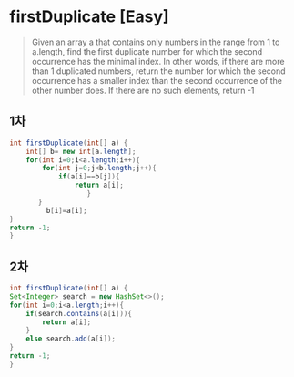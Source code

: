 # firstDuplicate [Easy]

>Given an array a that contains only numbers in the range from 1 to a.length, find the first duplicate number for which the second occurrence has the minimal index. In other words, if there are more than 1 duplicated numbers, return the number for which the second occurrence has a smaller index than the second occurrence of the other number does. If there are no such elements, return -1


## 1차
```java
int firstDuplicate(int[] a) {
    int[] b= new int[a.length];
    for(int i=0;i<a.length;i++){
        for(int j=0;j<b.length;j++){
            if(a[i]==b[j]){ 
                return a[i];
                   } 
       }
         b[i]=a[i];   
} 
return -1;
}
```

## 2차
```java
int firstDuplicate(int[] a) {
Set<Integer> search = new HashSet<>();
for(int i=0;i<a.length;i++){
    if(search.contains(a[i])){
        return a[i];
    }
    else search.add(a[i]);
}
return -1;
}
```

